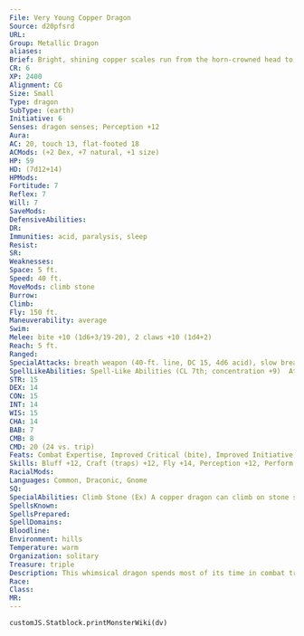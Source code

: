 ```yaml
---
File: Very Young Copper Dragon
Source: d20pfsrd
URL: 
Group: Metallic Dragon
aliases: 
Brief: Bright, shining copper scales run from the horn-crowned head to the ridged tail of this long-winged dragon.
CR: 6
XP: 2400
Alignment: CG
Size: Small
Type: dragon
SubType: (earth)
Initiative: 6
Senses: dragon senses; Perception +12
Aura: 
AC: 20, touch 13, flat-footed 18
ACMods: (+2 Dex, +7 natural, +1 size)
HP: 59
HD: (7d12+14)
HPMods: 
Fortitude: 7
Reflex: 7
Will: 7
SaveMods: 
DefensiveAbilities: 
DR: 
Immunities: acid, paralysis, sleep
Resist: 
SR: 
Weaknesses: 
Space: 5 ft.
Speed: 40 ft.
MoveMods: climb stone
Burrow: 
Climb: 
Fly: 150 ft.
Maneuverability: average
Swim: 
Melee: bite +10 (1d6+3/19-20), 2 claws +10 (1d4+2)
Reach: 5 ft.
Ranged: 
SpecialAttacks: breath weapon (40-ft. line, DC 15, 4d6 acid), slow breath
SpellLikeAbilities: Spell-Like Abilities (CL 7th; concentration +9)  At will-grease (DC 13)
STR: 15
DEX: 14
CON: 15
INT: 14
WIS: 15
CHA: 14
BAB: 7
CMB: 8
CMD: 20 (24 vs. trip)
Feats: Combat Expertise, Improved Critical (bite), Improved Initiative, Power Attack
Skills: Bluff +12, Craft (traps) +12, Fly +14, Perception +12, Perform (comedy) +9, Sense Motive +12, Stealth +16, Use Magic Device +12
RacialMods: 
Languages: Common, Draconic, Gnome
SQ: 
SpecialAbilities: Climb Stone (Ex) A copper dragon can climb on stone surfaces as though using the spider climb spell.  Slow Breath (Su) Instead of a line of acid, a copper dragon can breathe a cone of slowing gas. Those in the cone must make a Fortitude save or be slowed (as per the spell slow) for 1d6 rounds plus 1 round per age category of the dragon.
SpellsKnown: 
SpellsPrepared: 
SpellDomains: 
Bloodline: 
Environment: hills
Temperature: warm
Organization: solitary
Treasure: triple
Description: This whimsical dragon spends most of its time in combat trying to annoy and frustrate its enemies.
Race: 
Class: 
MR: 
---
```

```dataviewjs
customJS.Statblock.printMonsterWiki(dv)
```
